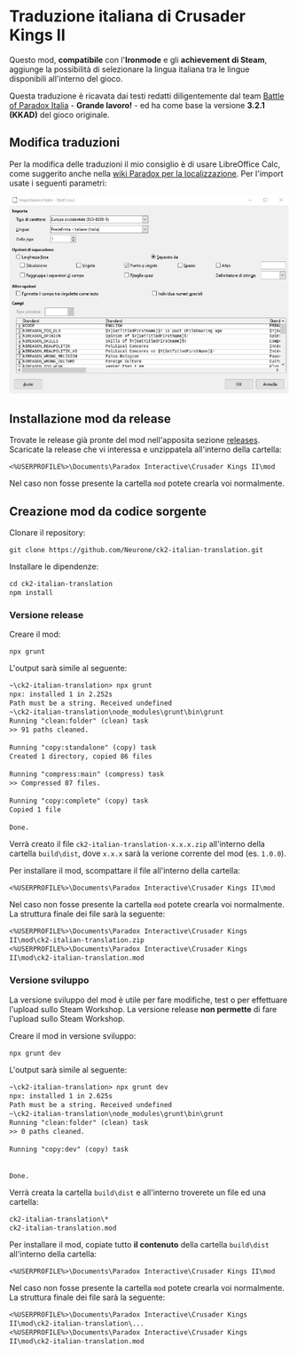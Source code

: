 # Traduzione italiana di Crusader Kings II

Questo mod, **compatibile** con l'**Ironmode** e gli **achievement di Steam**, aggiunge la possibilità di selezionare la lingua italiana tra le lingue disponibili all'interno del gioco.

Questa traduzione è ricavata dai testi redatti diligentemente dal team [Battle of Paradox Italia](http://www.bopitalia.org) - **Grande lavoro!** - ed ha come base la versione **3.2.1 (KKAD)** del gioco originale.

## Modifica traduzioni

Per la modifica delle traduzioni il mio consiglio è di usare LibreOffice Calc, come suggerito anche nella [wiki Paradox per la localizzazione](https://ck2.paradoxwikis.com/Localisation). Per l'import usate i seguenti parametri:

![parametri di import](https://raw.githubusercontent.com/neurone/ck2-italian-translation/dev/src/resources/libreoffice_calc_import_csv.jpg)

## Installazione mod da release

Trovate le release già pronte del mod nell'apposita sezione [releases](https://github.com/Neurone/ck2-italian-translation/releases). Scaricate la release che vi interessa e unzippatela all'interno della cartella:

    <%USERPROFILE%>\Documents\Paradox Interactive\Crusader Kings II\mod

Nel caso non fosse presente la cartella `mod` potete crearla voi normalmente.

## Creazione mod da codice sorgente

Clonare il repository:

    git clone https://github.com/Neurone/ck2-italian-translation.git

Installare le dipendenze:

    cd ck2-italian-translation
    npm install

### Versione release

Creare il mod:

    npx grunt

L'output sarà simile al seguente:

    ~\ck2-italian-translation> npx grunt
    npx: installed 1 in 2.252s
    Path must be a string. Received undefined
    ~\ck2-italian-translation\node_modules\grunt\bin\grunt
    Running "clean:folder" (clean) task
    >> 91 paths cleaned.

    Running "copy:standalone" (copy) task
    Created 1 directory, copied 86 files

    Running "compress:main" (compress) task
    >> Compressed 87 files.

    Running "copy:complete" (copy) task
    Copied 1 file

    Done.

Verrà creato il file `ck2-italian-translation-x.x.x.zip` all'interno della cartella `build\dist`, dove `x.x.x` sarà la verione corrente del mod (es. `1.0.0`).

Per installare il mod, scompattare il file all'interno della cartella:

    <%USERPROFILE%>\Documents\Paradox Interactive\Crusader Kings II\mod

Nel caso non fosse presente la cartella `mod` potete crearla voi normalmente. La struttura finale dei file sarà la seguente:

    <%USERPROFILE%>\Documents\Paradox Interactive\Crusader Kings II\mod\ck2-italian-translation.zip
    <%USERPROFILE%>\Documents\Paradox Interactive\Crusader Kings II\mod\ck2-italian-translation.mod

### Versione sviluppo

La versione sviluppo del mod è utile per fare modifiche, test o per effettuare l'upload sullo Steam Workshop. La versione release **non permette** di fare l'upload sullo Steam Workshop.

Creare il mod in versione sviluppo:

    npx grunt dev

L'output sarà simile al seguente:

    ~\ck2-italian-translation> npx grunt dev
    npx: installed 1 in 2.625s
    Path must be a string. Received undefined
    ~\ck2-italian-translation\node_modules\grunt\bin\grunt
    Running "clean:folder" (clean) task
    >> 0 paths cleaned.

    Running "copy:dev" (copy) task


    Done.

Verrà creata la cartella `build\dist` e all'interno troverete un file ed una cartella:

    ck2-italian-translation\*
    ck2-italian-translation.mod

Per installare il mod, copiate tutto **il contenuto** della cartella `build\dist` all'interno della cartella:

    <%USERPROFILE%>\Documents\Paradox Interactive\Crusader Kings II\mod

Nel caso non fosse presente la cartella `mod` potete crearla voi normalmente. La struttura finale dei file sarà la seguente:

    <%USERPROFILE%>\Documents\Paradox Interactive\Crusader Kings II\mod\ck2-italian-translation\...
    <%USERPROFILE%>\Documents\Paradox Interactive\Crusader Kings II\mod\ck2-italian-translation.mod
